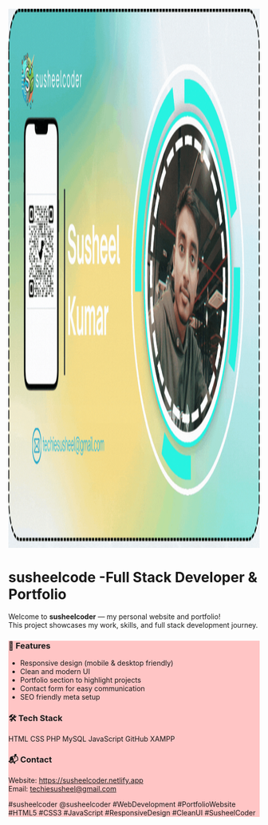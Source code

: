 <!DOCTYPE html>
<html lang="en">
<head>

  <!-- ✅ Basic Meta Tags -->
  <meta charset="UTF-8">
  <meta name="viewport" content="width=device-width, initial-scale=1.0">
<!--   <title>susheelcoder - Full Stack Developer & Portfolio</title> -->
  <meta name="description" content="Welcome to susheelcoder - My personal website & portfolio showcasing my full stack development journey, projects, and skills.">
  <meta name="keywords" content="susheelcoder, Susheel Coder, Full Stack Developer, Portfolio Website, HTML, CSS, JavaScript, PHP, MySQL, Web Development, Responsive Design, Clean UI">
  <meta name="author" content="susheelcoder">

  <!-- ✅ Open Graph (For Social Media like Facebook, LinkedIn) -->
  <meta property="og:title" content="susheelcoder - Full Stack Developer & Portfolio">
  <meta property="og:description" content="Explore my projects, skills, and full stack development journey. Clean UI, responsive design, and modern web development.">
  <meta property="og:image" content="https://github.com/user-attachments/assets/058c385e-df26-48d5-905b-96e39b54d380">
  <meta property="og:url" content="https://susheelcoder.netlify.app/">
  <meta property="og:type" content="website">

  <!-- ✅ Twitter Card (For Twitter/X Sharing) -->
  <meta name="twitter:card" content="summary_large_image">
  <meta name="twitter:title" content="susheelcoder - Full Stack Developer & Portfolio">
  <meta name="twitter:description" content="Welcome to my personal website & portfolio. Showcasing projects, skills, and full stack development journey.">
  <meta name="twitter:image" content="https://github.com/user-attachments/assets/058c385e-df26-48d5-905b-96e39b54d380">

  <!-- ✅ Favicon -->
  <link rel="icon" type="image/png" href="favicon.png">



</head>
<body>
    






<a href="https://susheelcoder.netlify.app/"> <img width="1920" height="1080" alt="White and Green Simple  Professional Business Project Presentation (1)" src="img.gif" /> </a>


<H1>susheelcode -Full Stack Developer & Portfolio</H1>

<p>Welcome to <strong>susheelcoder</strong> — my personal website and portfolio!<br>
This project showcases my work, skills, and full stack development journey.</p>


<div  style="background-color: rgb(255, 197, 197)">
<h3>🚀 Features</h3>
<ul>
  <li>Responsive design (mobile & desktop friendly)</li>
  <li>Clean and modern UI</li>
  <li>Portfolio section to highlight projects</li>
  <li>Contact form for easy communication</li>
  <li>SEO friendly meta setup</li>
</ul>


<h3>🛠️ Tech Stack</h3>

  HTML  CSS  PHP MySQL  JavaScript  GitHub  XAMPP


<h3>📬 Contact</h3>
<p>
  Website: <a href="https://susheelcoder.netlify.app" target="_blank">https://susheelcoder.netlify.app</a><br>
  Email: <a href="mailto:techiesusheel@gmail.com">techiesusheel@gmail.com</a>
</p>

<p>
  #susheelcoder @susheelcoder #WebDevelopment #PortfolioWebsite #HTML5 #CSS3 #JavaScript #ResponsiveDesign #CleanUI #SusheelCoder
</p>

</div>

    
</body>
</html>
